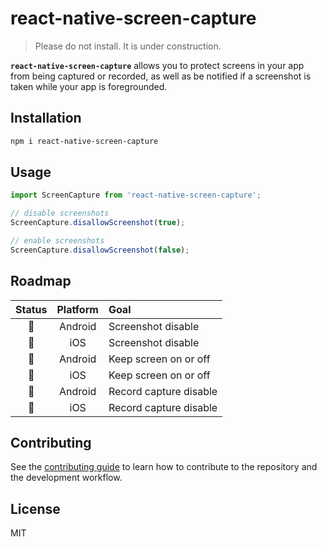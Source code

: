 # react-native-screen-capture

> Please do not install. It is under construction.

**`react-native-screen-capture`** allows you to protect screens in your app from being captured or recorded, as well as be notified if a screenshot is taken while your app is foregrounded.

## Installation

```sh
npm i react-native-screen-capture
```

## Usage

```js
import ScreenCapture from 'react-native-screen-capture';

// disable screenshots
ScreenCapture.disallowScreenshot(true);

// enable screenshots
ScreenCapture.disallowScreenshot(false);
```

## Roadmap

|   Status   | Platform | Goal                   |
| :--------: | :------: | :--------------------- |
|     🚧     | Android  | Screenshot disable     |
|     🚧     | iOS      | Screenshot disable     |
|     🚧     | Android  | Keep screen on or off  |
|     🚧     | iOS      | Keep screen on or off  |
|     🚧     | Android  | Record capture disable |
|     🚧     | iOS      | Record capture disable |

## Contributing

See the [contributing guide](CONTRIBUTING.md) to learn how to contribute to the repository and the development workflow.

## License

MIT
